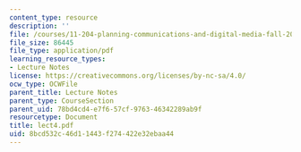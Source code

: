```yaml
---
content_type: resource
description: ''
file: /courses/11-204-planning-communications-and-digital-media-fall-2004/8bcd532c46d11443f274422e32ebaa44_lect4.pdf
file_size: 86445
file_type: application/pdf
learning_resource_types:
- Lecture Notes
license: https://creativecommons.org/licenses/by-nc-sa/4.0/
ocw_type: OCWFile
parent_title: Lecture Notes
parent_type: CourseSection
parent_uid: 78bd4cd4-e7f6-57cf-9763-46342289ab9f
resourcetype: Document
title: lect4.pdf
uid: 8bcd532c-46d1-1443-f274-422e32ebaa44
---
```

